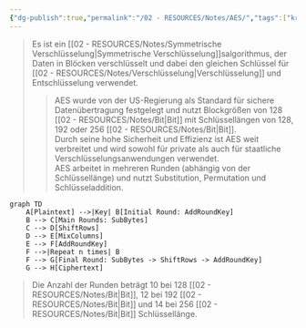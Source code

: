 ```yaml
---
{"dg-publish":true,"permalink":"/02 - RESOURCES/Notes/AES/","tags":["kryptografie"],"noteIcon":"","updated":"2025-03-18T13:40:36.000+01:00"}
---
```


>Es ist ein [[02 - RESOURCES/Notes/Symmetrische Verschlüsselung\|Symmetrische Verschlüsselung]]salgorithmus, der Daten in Blöcken verschlüsselt und dabei den gleichen Schlüssel für [[02 - RESOURCES/Notes/Verschlüsselung\|Verschlüsselung]] und Entschlüsselung verwendet.
>> AES wurde von der US-Regierung als Standard für sichere Datenübertragung festgelegt und nutzt Blockgrößen von 128 [[02 - RESOURCES/Notes/Bit\|Bit]] mit Schlüssellängen von 128, 192 oder 256 [[02 - RESOURCES/Notes/Bit\|Bit]].  
>> Durch seine hohe Sicherheit und Effizienz ist AES weit verbreitet und wird sowohl für private als auch für staatliche Verschlüsselungsanwendungen verwendet.  
>> AES arbeitet in mehreren Runden (abhängig von der Schlüssellänge) und nutzt Substitution, Permutation und Schlüsseladdition.

```mermaid
graph TD
    A[Plaintext] -->|Key| B[Initial Round: AddRoundKey]
    B --> C[Main Rounds: SubBytes]
    C --> D[ShiftRows]
    D --> E[MixColumns]
    E --> F[AddRoundKey]
    F -->|Repeat n times| B
    F --> G[Final Round: SubBytes -> ShiftRows -> AddRoundKey]
    G --> H[Ciphertext]
```

>Die Anzahl der Runden beträgt 10 bei 128 [[02 - RESOURCES/Notes/Bit\|Bit]], 12 bei 192 [[02 - RESOURCES/Notes/Bit\|Bit]] und 14 bei 256 [[02 - RESOURCES/Notes/Bit\|Bit]] Schlüssellänge.